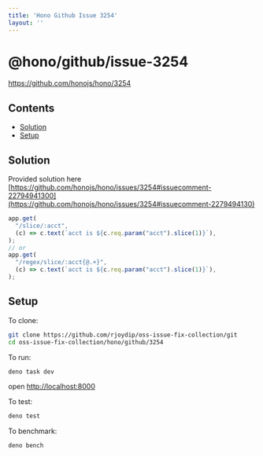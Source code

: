 ```yaml
---
title: 'Hono Github Issue 3254'
layout: ''
---
```


# @hono/github/issue-3254

<https://github.com/honojs/hono/3254>

## Contents

* [Solution](#solution)
* [Setup](#setup)

## Solution

Provided solution here
[https://github.com/honojs/hono/issues/3254#issuecomment-22794941300](https://github.com/honojs/hono/issues/3254#issuecomment-2279494130)

```ts
app.get(
  "/slice/:acct",
  (c) => c.text(`acct is ${c.req.param("acct").slice(1)}`),
);
// or
app.get(
  "/regex/slice/:acct{@.+}",
  (c) => c.text(`acct is ${c.req.param("acct").slice(1)}`),
);
```

## Setup

To clone:

```sh
git clone https://github.com/rjoydip/oss-issue-fix-collection/git
cd oss-issue-fix-collection/hono/github/3254
```

To run:

```sh
deno task dev
```

open <http://localhost:8000>

To test:

```sh
deno test
```

To benchmark:

```sh
deno bench
```
